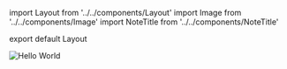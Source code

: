 import Layout from '../../components/Layout'
import Image from '../../components/Image'
import NoteTitle from '../../components/NoteTitle'

export default Layout

<NoteTitle date="2011-12-14" title="Hello World" />

<Image src="/hello-world.jpg" alt="Hello World" />
